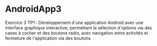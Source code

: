 # AndroidApp3
Exercice 3 TP1 : Développement d'une application Android avec une interface graphique interactive, permettant la sélection d'options via des cases à cocher et des boutons radio, avec navigation entre activités et fermeture de l'application via des boutons.
